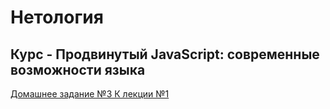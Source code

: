 # Нетология
## Курс - Продвинутый JavaScript: современные возможности языка
[Домашнее задание №3 К лекции №1](https://github.com/netology-code/ajs-homeworks/tree/ajs8/workspace)
